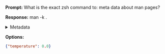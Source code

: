 **Prompt:**
What is the exact zsh command to: meta data about man pages?


**Response:**
man -k .

<details><summary>Metadata</summary>

- Duration: 1261 ms
- Datetime: 2023-08-31T13:20:03.354752
- Model: gpt-3.5-turbo-0613

</details>

**Options:**
```json
{"temperature": 0.0}
```

